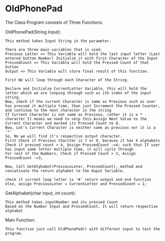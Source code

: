# OldPhonePad

The Class Program consists of Three Functions:

OldPhonePad(String Input):

	This method takes Input String in the parameter. 
	
	There are three main variables that is used. 
	Previous Letter => This Variable will hold the last input letter (Last entered button Number) Initialze it with first Character of the Input
	PressedCount => This Variable will hold the Pressed Count of that button
	Output => This Variable will store final result of this function.
	
	First We will loop through each Character of the String.
	
	Declare and Initialze CurrentLetter Variable, this will hold the letter which we are looping through such as ith index of the input string.
	Now, check if the current Character is same as Previous such as user has pressed it multiple time, than just Increment the Pressed Counter, and continue to the next character in the string
	If Current Character is not same as Previous, rather it is a * character It means we need to skip this.Assign Next Value to the Current Character and marked its Pressed Count to 0.
	Now, Let's Current Character is neither same as previous nor it is a '*'
	So, No we will find it's respective output character.
	First Check if Previous Charcter is 7 or 9, because it has 4 alphabets
	Check if pressed count > 4, Assign PressedCount -=4; such that If user has input same letter multiple time, it will cycle through
	For rest of the Numbers, Check if Pressed Count > 3, Assign PressedCount -=3,
	
	Now, Call GetAlphabet(PreviousLeter, PressedCount), method and concatinate the return alphabet to the Ouput Variable.
	
	check if current loop letter is '#' return output and end function
	else, assign PreviousLeter = CurrentLetter and PressedCount = 1;


GetAlphabet(char input, int count):

	This method takes inputNumber and its pressed Count
	Based on the Number Input and PressedCount, It will return respective alphabet
	
Main Function:

	This function just call OldPhonePad() with different input to test the program.
	
	
